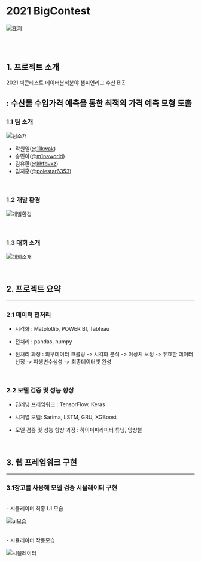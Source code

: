 # **2021 BigContest**
![표지](https://user-images.githubusercontent.com/87745990/134623927-a153c7b4-8183-4a94-96be-3b55a8349dc5.png)

<br/>
<br/>

## **1. 프로젝트 소개**


2021 빅콘테스트 데이터분석분야 챔피언리그 수산 BIZ  

: 수산물 수입가격 예측을 통한 최적의 가격 예측 모형 도출
-------------------------------------------------------------
### **1.1 팀 소개**
![팀소개](https://user-images.githubusercontent.com/87745990/134624079-7c87b925-332d-4e18-8529-2b4f10e2ecb1.png)


- 곽원일([@11kwak](https://github.com/11kwak))
- 송민아([@m1naworld](https://github.com/m1naworld))
- 김유환([@khfbvxz](https://github.com/khfbvxz))
- 김지훈([@polestar6353](https://github.com/polestar6353))


<br/>


### **1.2 개발 환경**
![개발환경](https://user-images.githubusercontent.com/87745990/134624391-ccc1e041-f4ab-4798-bff9-e1ec2d748058.png)

<br/>

### **1.3 대회 소개** 

![대회소개](https://user-images.githubusercontent.com/87745990/134624454-441ca5e8-2081-42b3-8191-2ce3462b2902.png)


 

<br/>




## **2. 프로젝트 요약**
-------------------------------------------------------------
### **2.1 데이터 전처리**

- 시각화 : Matplotlib, POWER BI, Tableau  
- 전처리 : pandas, numpy 

- 전처리 과정 : 외부데이터 크롤링 -> 시각화 분석 -> 이상치 보정 -> 유효한 데이터 선정 -> 파생변수생성 -> 최종데이터셋 완성


<br/>

### **2.2 모델 검증 및 성능 향상**

- 딥러닝 프레임워크 : TensorFlow, Keras

- 시계열 모델: Sarima, LSTM, GRU, XGBoost

- 모델 검증 및 성능 향상 과정 : 하이퍼파라미터 튜닝, 앙상블 

<br/>

## **3. 웹 프레임워크 구현**
--------------------------------------------------------------
### **3.1장고를 사용해 모델 검증 시뮬레이터 구현**
<br/>
- 시뮬레이터 최종 UI 모습

![ui모습](https://user-images.githubusercontent.com/87745990/134626495-16743e28-da9d-4d78-80ba-c046e2ba76c5.png)



<br/>
- 시뮬레이터 작동모습

![시뮬레이터](https://user-images.githubusercontent.com/87745990/134627058-8e17a215-bea0-483c-afa3-3a15feab029d.gif)



